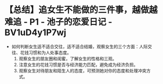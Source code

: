 # 【总结】追女生不能做的三件事，越做越难追 - P1 - 池子的恋爱日记 - BV1uD4y1P7wj

-   如何判断女生适不适合交往，适不适合结婚，观察女生的三个方面：人际交往、花钱习惯和为人处事态度。
    1.  观察女生的朋友圈和闺蜜，了解女生的性格和三观。
    2.  注意女生的花钱习惯是否与经济能力匹配，避免成为经济负担。
    3.  观察女生对待朋友和陌生人的态度，可预测她对你的态度和处理冲突方式。
